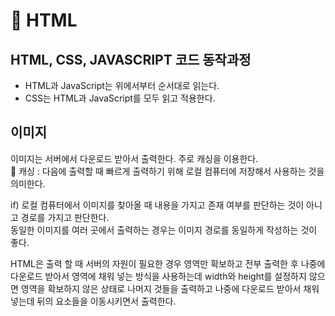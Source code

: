 # 🚀 HTML

## HTML, CSS, JAVASCRIPT 코드 동작과정
- HTML과 JavaScript는 위에서부터 순서대로 읽는다.
- CSS는 HTML과 JavaScript를 모두 읽고 적용한다.

## 이미지
이미지는 서버에서 다운로드 받아서 출력한다. 주로 캐싱을 이용한다.<br />
📌 캐싱 : 다음에 출력할 때 빠르게 출력하기 위해 로컬 컴퓨터에 저장해서 사용하는 것을 의미한다.

if) 로컬 컴퓨터에서 이미지를 찾아올 때
내용을 가지고 존재 여부를 판단하는 것이 아니고 경로를 가지고 판단한다.<br />
동일한 이미지를 여러 곳에서 출력하는 경우는 이미지 경로를 동일하게 작성하는 것이 좋다.

HTML은 출력 할 때 서버의 자원이 필요한 경우 영역만 확보하고 전부 출력한 후 나중에 다운로드 받아서 영역에 채워 넣는 방식을 사용하는데 width와 height를 설정하지 않으면 영역을 확보하지 않은 상태로 나머지 것들을 출력하고 나중에 다운로드 받아서 채워 넣는데 뒤의 요소들을 이동시키면서 출력한다.
